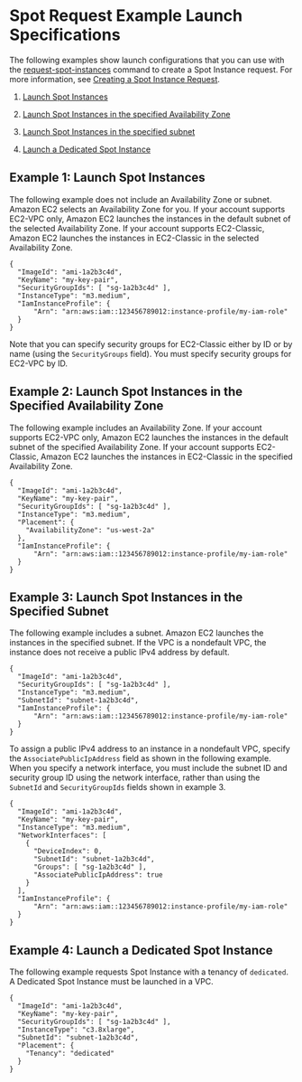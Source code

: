 # Spot Request Example Launch Specifications<a name="spot-request-examples"></a>

The following examples show launch configurations that you can use with the [request\-spot\-instances](http://docs.aws.amazon.com/cli/latest/reference/ec2/request-spot-instances.html) command to create a Spot Instance request\. For more information, see [Creating a Spot Instance Request](spot-requests.md#using-spot-instances-request)\.

1. [Launch Spot Instances](#spot-launch-specification1)

1. [Launch Spot Instances in the specified Availability Zone](#spot-launch-specification2)

1. [Launch Spot Instances in the specified subnet](#spot-launch-specification3)

1. [Launch a Dedicated Spot Instance](#spot-launch-specification4)

## Example 1: Launch Spot Instances<a name="spot-launch-specification1"></a>

The following example does not include an Availability Zone or subnet\. Amazon EC2 selects an Availability Zone for you\. If your account supports EC2\-VPC only, Amazon EC2 launches the instances in the default subnet of the selected Availability Zone\. If your account supports EC2\-Classic, Amazon EC2 launches the instances in EC2\-Classic in the selected Availability Zone\.

```
{
  "ImageId": "ami-1a2b3c4d",
  "KeyName": "my-key-pair",
  "SecurityGroupIds": [ "sg-1a2b3c4d" ],
  "InstanceType": "m3.medium",
  "IamInstanceProfile": {
      "Arn": "arn:aws:iam::123456789012:instance-profile/my-iam-role"
  }
}
```

Note that you can specify security groups for EC2\-Classic either by ID or by name \(using the `SecurityGroups` field\)\. You must specify security groups for EC2\-VPC by ID\.

## Example 2: Launch Spot Instances in the Specified Availability Zone<a name="spot-launch-specification2"></a>

The following example includes an Availability Zone\. If your account supports EC2\-VPC only, Amazon EC2 launches the instances in the default subnet of the specified Availability Zone\. If your account supports EC2\-Classic, Amazon EC2 launches the instances in EC2\-Classic in the specified Availability Zone\.

```
{
  "ImageId": "ami-1a2b3c4d",
  "KeyName": "my-key-pair",
  "SecurityGroupIds": [ "sg-1a2b3c4d" ],
  "InstanceType": "m3.medium",
  "Placement": {
    "AvailabilityZone": "us-west-2a"
  },
  "IamInstanceProfile": {
      "Arn": "arn:aws:iam::123456789012:instance-profile/my-iam-role"
  }
}
```

## Example 3: Launch Spot Instances in the Specified Subnet<a name="spot-launch-specification3"></a>

The following example includes a subnet\. Amazon EC2 launches the instances in the specified subnet\. If the VPC is a nondefault VPC, the instance does not receive a public IPv4 address by default\.

```
{
  "ImageId": "ami-1a2b3c4d",
  "SecurityGroupIds": [ "sg-1a2b3c4d" ],
  "InstanceType": "m3.medium",
  "SubnetId": "subnet-1a2b3c4d",
  "IamInstanceProfile": {
      "Arn": "arn:aws:iam::123456789012:instance-profile/my-iam-role"
  }
}
```

To assign a public IPv4 address to an instance in a nondefault VPC, specify the `AssociatePublicIpAddress` field as shown in the following example\. When you specify a network interface, you must include the subnet ID and security group ID using the network interface, rather than using the `SubnetId` and `SecurityGroupIds` fields shown in example 3\.

```
{
  "ImageId": "ami-1a2b3c4d",
  "KeyName": "my-key-pair",
  "InstanceType": "m3.medium",
  "NetworkInterfaces": [
    {
      "DeviceIndex": 0,
      "SubnetId": "subnet-1a2b3c4d",
      "Groups": [ "sg-1a2b3c4d" ],
      "AssociatePublicIpAddress": true
    }
  ],
  "IamInstanceProfile": {
      "Arn": "arn:aws:iam::123456789012:instance-profile/my-iam-role"
  }
}
```

## Example 4: Launch a Dedicated Spot Instance<a name="spot-launch-specification4"></a>

The following example requests Spot Instance with a tenancy of `dedicated`\. A Dedicated Spot Instance must be launched in a VPC\.

```
{
  "ImageId": "ami-1a2b3c4d",
  "KeyName": "my-key-pair",
  "SecurityGroupIds": [ "sg-1a2b3c4d" ],
  "InstanceType": "c3.8xlarge",
  "SubnetId": "subnet-1a2b3c4d",
  "Placement": {
    "Tenancy": "dedicated"
  }
}
```